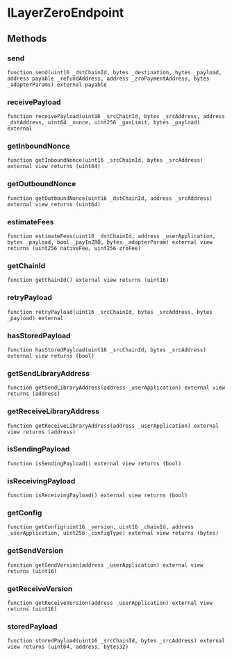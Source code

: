 # ILayerZeroEndpoint

## Methods

### send

```solidity
function send(uint16 _dstChainId, bytes _destination, bytes _payload, address payable _refundAddress, address _zroPaymentAddress, bytes _adapterParams) external payable
```

### receivePayload

```solidity
function receivePayload(uint16 _srcChainId, bytes _srcAddress, address _dstAddress, uint64 _nonce, uint256 _gasLimit, bytes _payload) external
```

### getInboundNonce

```solidity
function getInboundNonce(uint16 _srcChainId, bytes _srcAddress) external view returns (uint64)
```

### getOutboundNonce

```solidity
function getOutboundNonce(uint16 _dstChainId, address _srcAddress) external view returns (uint64)
```

### estimateFees

```solidity
function estimateFees(uint16 _dstChainId, address _userApplication, bytes _payload, bool _payInZRO, bytes _adapterParam) external view returns (uint256 nativeFee, uint256 zroFee)
```

### getChainId

```solidity
function getChainId() external view returns (uint16)
```

### retryPayload

```solidity
function retryPayload(uint16 _srcChainId, bytes _srcAddress, bytes _payload) external
```

### hasStoredPayload

```solidity
function hasStoredPayload(uint16 _srcChainId, bytes _srcAddress) external view returns (bool)
```

### getSendLibraryAddress

```solidity
function getSendLibraryAddress(address _userApplication) external view returns (address)
```

### getReceiveLibraryAddress

```solidity
function getReceiveLibraryAddress(address _userApplication) external view returns (address)
```

### isSendingPayload

```solidity
function isSendingPayload() external view returns (bool)
```

### isReceivingPayload

```solidity
function isReceivingPayload() external view returns (bool)
```

### getConfig

```solidity
function getConfig(uint16 _version, uint16 _chainId, address _userApplication, uint256 _configType) external view returns (bytes)
```

### getSendVersion

```solidity
function getSendVersion(address _userApplication) external view returns (uint16)
```

### getReceiveVersion

```solidity
function getReceiveVersion(address _userApplication) external view returns (uint16)
```

### storedPayload

```solidity
function storedPayload(uint16 _srcChainId, bytes _srcAddress) external view returns (uint64, address, bytes32)
```

